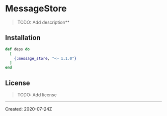 # MessageStore

> TODO: Add description**


## Installation

```elixir
def deps do
  [
    {:message_store, "~> 1.1.0"}
  ]
end
```

## License

> TODO: Add license

----
Created:  2020-07-24Z
